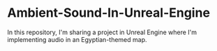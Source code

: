 # Ambient-Sound-In-Unreal-Engine
In this repository, I'm sharing a project in Unreal Engine where I'm implementing audio in an Egyptian-themed map.
